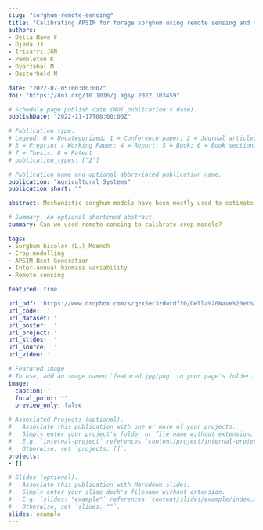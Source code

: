 ```yaml
---
slug: "sorghum-remote-sensing"
title: "Calibrating APSIM for forage sorghum using remote sensing and field data under sub-optimal growth conditions"
authors:
- Della Nave F
- Ojeda JJ
- Irisarri JGN
- Pembleton K
- Oyarzabal M
- Oesterheld M

date: "2022-07-05T00:00:00Z"
doi: "https://doi.org/10.1016/j.agsy.2022.103459"

# Schedule page publish date (NOT publication's date).
publishDate: "2022-11-17T00:00:00Z"

# Publication type.
# Legend: 0 = Uncategorized; 1 = Conference paper; 2 = Journal article;
# 3 = Preprint / Working Paper; 4 = Report; 5 = Book; 6 = Book section;
# 7 = Thesis; 8 = Patent
# publication_types: ["2"]

# Publication name and optional abbreviated publication name.
publication: "Agricultural Systems"
publication_short: ""

abstract: Mechanistic sorghum models have been mostly used to estimate sorghum yield for grain sorghum for a range of genotype, management, and environmental conditions. There is a lack of model testing for crop growth and development responses for forage genotypes and information for phenological parameterization under sub-optimal water and nitrogen stress conditions in forage systems. The aims of this study were to (i) use NDVI to parametrize APSIM model to estimate forage sorghum phenology, (ii) calibrate APSIM to simulate green cover, intercepted solar radiation and aboveground biomass, and (iii) quantify the variance of inter-annual aboveground biomass and the effect of water availability on forage sorghum biomass under sub-optimal environment × management combinations. We used climate, soil, management records and sorghum crop observations collected from farm and field experiments in Argentina and Australia. NDVI values were gathered from Sentinel-2 and a handheld optical sensor and then related to fAPAR measurements. Phenological stages were derived from fAPAR seasonal dynamics and implemented as input in the APSIM calibration. Finally, we assessed the temporal AGB variability through long-term simulations analysis. NDVI seasonal dynamics accurately represented the fraction of the absorbed photosynthetically active radiation (R2=0.92) and then, the remote-sensing parametrized APSIM model satisfactorily simulated crop phenology (CCC=0.75-0.92, NRMSE=9-22%). The model was also able to satisfactorily simulate crop growth (CCC=0.89 and NRMSE=24.8% for green cover; CCC=0.81 and NRMSE=34.6% for intercepted solar radiation; CCC=0.91 and NRMSE=37% for aboveground biomass). APSIM simulations during 22 years across 5 contrasting locations showed high inter-annual variability of aboveground biomass (CV=47%), mainly driven by inter-annual variation of soil water availability (CV=20%). Our study demonstrated that (i) remote sensing data was a reliable source for APSIM phenology parametrization, (ii) the model was able to satisfactorily simulate crop growth and development of forage sorghum under sub-optimal conditions across several genotype × environment × management combinations and (iii) water availability was the main driver of aboveground biomass inter-annual variance. Given the pressure of the global human population to satisfy an increasing demand for food, our results provide a new path for the combined use of remote sensing and mechanistic modelling to improve forage sorghum biomass estimations in marginal environments.

# Summary. An optional shortened abstract.
summary: Can we used remote sensing to calibrate crop models?

tags:
- Sorghum bicolor (L.) Moench 
- Crop modelling 
- APSIM Next Generation 
- Inter-annual biomass variability
- Remote sensing

featured: true

url_pdf: 'https://www.dropbox.com/s/qzk5ec3zdwrdff0/Della%20Nave%20et%20al.%2C%202022%20AS.pdf?dl=0'
url_code: ''
url_dataset: ''
url_poster: ''
url_project: ''
url_slides: ''
url_source: ''
url_video: ''

# Featured image
# To use, add an image named `featured.jpg/png` to your page's folder. 
image:
  caption: ''
  focal_point: ""
  preview_only: false

# Associated Projects (optional).
#   Associate this publication with one or more of your projects.
#   Simply enter your project's folder or file name without extension.
#   E.g. `internal-project` references `content/project/internal-project/index.md`.
#   Otherwise, set `projects: []`.
projects:
- []

# Slides (optional).
#   Associate this publication with Markdown slides.
#   Simply enter your slide deck's filename without extension.
#   E.g. `slides: "example"` references `content/slides/example/index.md`.
#   Otherwise, set `slides: ""`.
slides: example
---
```

